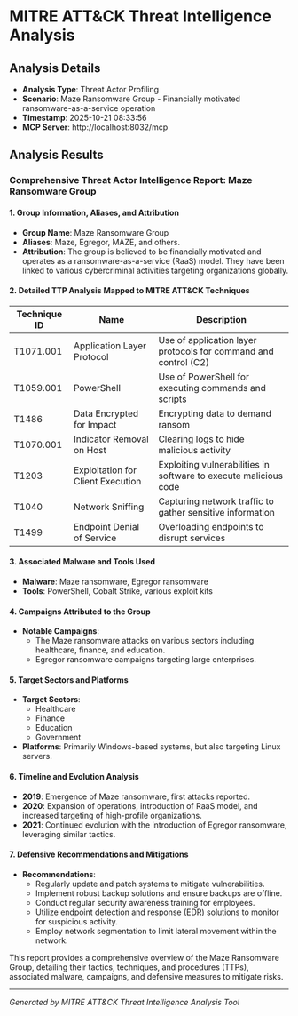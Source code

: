 # MITRE ATT&CK Threat Intelligence Analysis

## Analysis Details
- **Analysis Type**: Threat Actor Profiling
- **Scenario**: Maze Ransomware Group - Financially motivated ransomware-as-a-service operation
- **Timestamp**: 2025-10-21 08:33:56
- **MCP Server**: http://localhost:8032/mcp

## Analysis Results

### Comprehensive Threat Actor Intelligence Report: Maze Ransomware Group

#### 1. Group Information, Aliases, and Attribution
- **Group Name**: Maze Ransomware Group
- **Aliases**: Maze, Egregor, MAZE, and others.
- **Attribution**: The group is believed to be financially motivated and operates as a ransomware-as-a-service (RaaS) model. They have been linked to various cybercriminal activities targeting organizations globally.

#### 2. Detailed TTP Analysis Mapped to MITRE ATT&CK Techniques
| Technique ID | Name                          | Description                                                                 |
|--------------|-------------------------------|-----------------------------------------------------------------------------|
| T1071.001    | Application Layer Protocol     | Use of application layer protocols for command and control (C2)            |
| T1059.001    | PowerShell                    | Use of PowerShell for executing commands and scripts                        |
| T1486        | Data Encrypted for Impact     | Encrypting data to demand ransom                                           |
| T1070.001    | Indicator Removal on Host     | Clearing logs to hide malicious activity                                    |
| T1203        | Exploitation for Client Execution | Exploiting vulnerabilities in software to execute malicious code           |
| T1040        | Network Sniffing              | Capturing network traffic to gather sensitive information                   |
| T1499        | Endpoint Denial of Service    | Overloading endpoints to disrupt services                                   |

#### 3. Associated Malware and Tools Used
- **Malware**: Maze ransomware, Egregor ransomware
- **Tools**: PowerShell, Cobalt Strike, various exploit kits

#### 4. Campaigns Attributed to the Group
- **Notable Campaigns**: 
  - The Maze ransomware attacks on various sectors including healthcare, finance, and education.
  - Egregor ransomware campaigns targeting large enterprises.

#### 5. Target Sectors and Platforms
- **Target Sectors**: 
  - Healthcare
  - Finance
  - Education
  - Government
- **Platforms**: Primarily Windows-based systems, but also targeting Linux servers.

#### 6. Timeline and Evolution Analysis
- **2019**: Emergence of Maze ransomware, first attacks reported.
- **2020**: Expansion of operations, introduction of RaaS model, and increased targeting of high-profile organizations.
- **2021**: Continued evolution with the introduction of Egregor ransomware, leveraging similar tactics.

#### 7. Defensive Recommendations and Mitigations
- **Recommendations**:
  - Regularly update and patch systems to mitigate vulnerabilities.
  - Implement robust backup solutions and ensure backups are offline.
  - Conduct regular security awareness training for employees.
  - Utilize endpoint detection and response (EDR) solutions to monitor for suspicious activity.
  - Employ network segmentation to limit lateral movement within the network.

This report provides a comprehensive overview of the Maze Ransomware Group, detailing their tactics, techniques, and procedures (TTPs), associated malware, campaigns, and defensive measures to mitigate risks.

---
*Generated by MITRE ATT&CK Threat Intelligence Analysis Tool*
